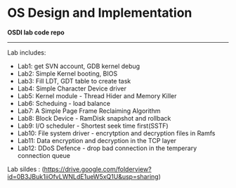 OS Design and Implementation
============================

**OSDI lab code repo**

-----------

Lab includes:

- Lab1:  get SVN account, GDB kernel debug
- Lab2:  Simple Kernel booting, BIOS
- Lab3:  Fill LDT, GDT table to create task
- Lab4:  Simple Character Device driver
- Lab5:  Kernel module - Thread Hider and Memory Killer
- Lab6:  Scheduing - load balance
- Lab7:  A Simple Page Frame Reclaiming Algorithm
- Lab8:  Block Device - RamDisk snapshot and rollback
- Lab9:  I/O scheduler - Shortest seek time first(SSTF)
- Lab10: File system driver - encrytption and decryption files in Ramfs
- Lab11: Data encryption and decryption in the TCP layer
- Lab12: DDoS Defence - drop bad connection in the temperary connection queue

Lab sildes : (https://drive.google.com/folderview?id=0B3JBuk1iiOfvLWNLdE1ueW5xQ1U&usp=sharing)
